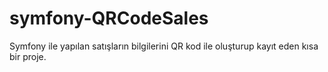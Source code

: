 # symfony-QRCodeSales
Symfony ile yapılan satışların bilgilerini QR kod ile oluşturup kayıt eden kısa bir proje.
